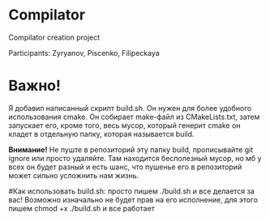 # Compilator
Compilator creation project

Participants: Zyryanov, Piscenko, Filipeckaya

# Важно!
Я добавил написанный скрипт build.sh. Он нужен для более удобного использования cmake. Он собирает make-файл из CMakeLists.txt, затем запускает его, кроме того, весь мусор, который генерит cmake он кладет в отдельную папку, которая называется build.

__Внимание!__ Не пуште в репозиторий эту папку build, прописывайте git ignore или просто удаляйте. Там находится бесполезный мусор, но мб у всех он будет разный и есть шанс, что пушенье его в репозиторий может сильно усложнить нам жизнь.

#Как использовать build.sh:
просто пишем ./build.sh и все делается за вас! Возможно изначально не будет прав на его исполнение, для этого пишем chmod +x ./build.sh и все работает
